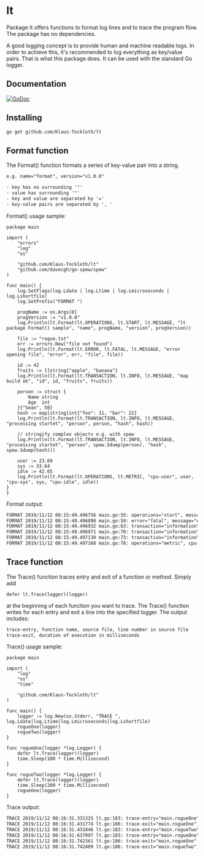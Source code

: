 # lt

Package lt offers functions to format log lines and to trace the program flow.
The package has no dependencies.

A good logging concept is to provide human and machine readable logs. In order to achieve this,
it's recommended to log everything as key/value pairs. That is what this package does. It can be
used with the standard Go logger.

## Documentation

[![GoDoc](https://godoc.org/github.com/Klaus-Tockloth/lt?status.svg)](https://godoc.org/github.com/Klaus-Tockloth/lt)

## Installing

```bash
go get github.com/Klaus-Tockloth/lt
```

## Format function

The Format() function formats a series of key-value pair into a string.

``` txt
e.g. name="format", version="v1.0.0"

- key has no surrounding '"'
- value has surrounding '"'
- key and value are separated by '='
- key-value pairs are separated by ', '
```

Format() usage sample:

``` golang
package main

import (
	"errors"
	"log"
	"os"

	"github.com/Klaus-Tockloth/lt"
	"github.com/davecgh/go-spew/spew"
)

func main() {
	log.SetFlags(log.Ldate | log.Ltime | log.Lmicroseconds | log.Lshortfile)
	log.SetPrefix("FORMAT ")

	progName := os.Args[0]
	progVersion := "v1.0.0"
	log.Println(lt.Format(lt.OPERATIONS, lt.START, lt.MESSAGE, "lt package Format() sample", "name", progName, "version", progVersion))

	file := "rogue.txt"
	err := errors.New("file not found")
	log.Println(lt.Format(lt.ERROR, lt.FATAL, lt.MESSAGE, "error opening file", "error", err, "file", file))

	id := 42
	fruits := []string{"apple", "banana"}
	log.Println(lt.Format(lt.TRANSACTION, lt.INFO, lt.MESSAGE, "map build ok", "id", id, "fruits", fruits))

	person := struct {
		Name string
		Age  int
	}{"Sean", 50}
	hash := map[string]int{"foo": 11, "bar": 22}
	log.Println(lt.Format(lt.TRANSACTION, lt.INFO, lt.MESSAGE, "processing startet", "person", person, "hash", hash))

	// stringify complex objects e.g. with spew
	log.Println(lt.Format(lt.TRANSACTION, lt.INFO, lt.MESSAGE, "processing startet", "person", spew.Sdump(person), "hash", spew.Sdump(hash)))

	user := 23.69
	sys := 33.64
	idle := 42.65
	log.Println(lt.Format(lt.OPERATIONS, lt.METRIC, "cpu-user", user, "cpu-sys", sys, "cpu-idle", idle))
}
}
```

Format output:

``` txt
FORMAT 2019/11/12 08:15:49.496756 main.go:55: operations="start", message="lt package Format() sample", name="./format", version="v1.0.0"
FORMAT 2019/11/12 08:15:49.496898 main.go:59: error="fatal", message="error opening file", error="file not found", file="rogue.txt"
FORMAT 2019/11/12 08:15:49.496932 main.go:63: transaction="information", message="map build ok", id="42", fruits="[apple banana]"
FORMAT 2019/11/12 08:15:49.496971 main.go:70: transaction="information", message="processing startet", person="{Sean 50}", hash="map[bar:22 foo:11]"
FORMAT 2019/11/12 08:15:49.497138 main.go:73: transaction="information", message="processing startet", person="(struct { Name string; Age int }) {\n Name: (string) (len=4) \"Sean\",\n Age: (int) 50\n}\n", hash="(map[string]int) (len=2) {\n (string) (len=3) \"foo\": (int) 11,\n (string) (len=3) \"bar\": (int) 22\n}\n"
FORMAT 2019/11/12 08:15:49.497168 main.go:78: operations="metric", cpu-user="23.69", cpu-sys="33.64", cpu-idle="42.65"
```

## Trace function

The Trace() function traces entry and exit of a function or method. Simply add

``` golang
defer lt.Trace(logger)(logger)
```

at the beginning of each function you want to trace. The Trace() function writes
for each entry and exit a line into the specified logger. The output includes:

``` txt
trace-entry, function name, source file, line number in source file
trace-exit, duration of execution in milliseconds
```

Trace() usage sample:

``` golang
package main

import (
	"log"
	"os"
	"time"

	"github.com/Klaus-Tockloth/lt"
)

func main() {
	logger := log.New(os.Stderr, "TRACE ", log.Ldate|log.Ltime|log.Lmicroseconds|log.Lshortfile)
	rogueOne(logger)
	rogueTwo(logger)
}

func rogueOne(logger *log.Logger) {
	defer lt.Trace(logger)(logger)
	time.Sleep(100 * time.Millisecond)
}

func rogueTwo(logger *log.Logger) {
	defer lt.Trace(logger)(logger)
	time.Sleep(200 * time.Millisecond)
	rogueOne(logger)
}
```

Trace output:

``` txt
TRACE 2019/11/12 08:16:31.331325 lt.go:183: trace-entry="main.rogueOne", file="/Users/klaustockloth/go/src/github.com/Klaus-Tockloth/lt/cmd/trace/main.go", line="55"
TRACE 2019/11/12 08:16:31.431774 lt.go:186: trace-exit="main.rogueOne", duration="100.430077ms"
TRACE 2019/11/12 08:16:31.431846 lt.go:183: trace-entry="main.rogueTwo", file="/Users/klaustockloth/go/src/github.com/Klaus-Tockloth/lt/cmd/trace/main.go", line="60"
TRACE 2019/11/12 08:16:31.637097 lt.go:183: trace-entry="main.rogueOne", file="/Users/klaustockloth/go/src/github.com/Klaus-Tockloth/lt/cmd/trace/main.go", line="55"
TRACE 2019/11/12 08:16:31.742361 lt.go:186: trace-exit="main.rogueOne", duration="105.266626ms"
TRACE 2019/11/12 08:16:31.742409 lt.go:186: trace-exit="main.rogueTwo", duration="310.600652ms"
```
